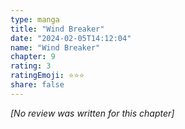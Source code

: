 ```yaml
---
type: manga
title: "Wind Breaker"
date: "2024-02-05T14:12:04"
name: "Wind Breaker"
chapter: 9
rating: 3
ratingEmoji: ⭐️⭐️⭐️
share: false
---
```


_[No review was written for this chapter]_
